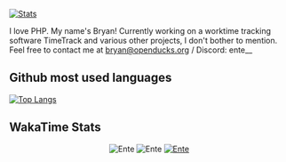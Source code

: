 [![Stats](https://github-readme-stats.vercel.app/api?username=Ente&show_icons=true)]()

I love PHP.
My name's Bryan!
Currently working on a worktime tracking software TimeTrack and various other projects, I don't bother to mention.
Feel free to contact me at bryan@openducks.org / Discord: ente__

## Github most used languages
[![Top Langs](https://github-readme-stats.vercel.app/api/top-langs/?username=Ente&layout=compact)]()

## WakaTime Stats

<p align="center">
  <img src="https://github-readme-stats.vercel.app/api?username=Ente&show_icons=true&count_private=true&bg_color=00000000&text_color=808080&hide_border=true" alt="Ente" />
  <img src="https://github-readme-streak-stats.herokuapp.com?user=Ente&theme=onedark&hide_border=true&background=00000000&stroke=80808080" alt="Ente" />
  <a href="https://wakatime.com/@Ente"> <img src="https://github-readme-stats.vercel.app/api/wakatime?username=Ente&show_icons=true&layout=compact&bg_color=00000000&text_color=808080&hide_border=true" alt="Ente" /> </a>
</p>
